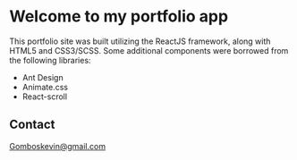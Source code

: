 # Welcome to my portfolio app

This portfolio site was built utilizing the ReactJS framework, along with HTML5 and CSS3/SCSS. Some additional components were borrowed from the following libraries:

- Ant Design
- Animate.css
- React-scroll

## Contact

Gomboskevin@gmail.com


